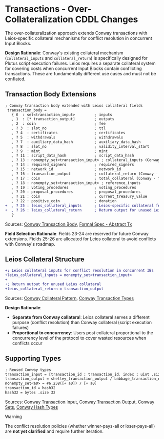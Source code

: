 # Transactions - Over-Collateralization CDDL Changes

The over-collateralization approach extends Conway transactions with Leios-specific collateral mechanisms for conflict resolution in concurrent Input Blocks.

**Design Rationale**: Conway's existing collateral mechanism (`collateral_inputs` and `collateral_return`) is specifically designed for Plutus script execution failures. Leios requires a separate collateral system for covering costs when concurrent Input Blocks contain conflicting transactions. These are fundamentally different use cases and must not be conflated.

## Transaction Body Extensions

```diff
; Conway transaction body extended with Leios collateral fields
 transaction_body =
   { 0  : set<transaction_input>         ; inputs
   , 1  : [* transaction_output]         ; outputs
   , 2  : coin                           ; fee
   , ? 3  : slot_no                      ; ttl
   , ? 4  : certificates                 ; certificates
   , ? 5  : withdrawals                  ; withdrawals
   , ? 7  : auxiliary_data_hash          ; auxiliary_data_hash
   , ? 8  : slot_no                      ; validity_interval_start
   , ? 9  : mint                         ; mint
   , ? 11 : script_data_hash             ; script_data_hash
   , ? 13 : nonempty_set<transaction_input> ; collateral_inputs (Conway - for script failures)
   , ? 14 : required_signers             ; required_signers
   , ? 15 : network_id                   ; network_id
   , ? 16 : transaction_output           ; collateral_return (Conway - for script failures)
   , ? 17 : coin                         ; total_collateral (Conway - for script failures)
   , ? 18 : nonempty_set<transaction_input> ; reference_inputs
   , ? 19 : voting_procedures            ; voting_procedures
   , ? 20 : proposal_procedures          ; proposal_procedures
   , ? 21 : coin                         ; current_treasury_value
   , ? 22 : positive_coin                ; donation
+  , ? 25 : leios_collateral_inputs      ; Leios-specific collateral for conflict resolution
+  , ? 26 : leios_collateral_return      ; Return output for unused Leios collateral
   }
```
Sources: [Conway Transaction Body](https://github.com/IntersectMBO/cardano-ledger/blob/master/eras/conway/impl/cddl-files/conway.cddl#L130-L151), [Formal Spec - Abstract Tx](https://github.com/input-output-hk/ouroboros-leios-formal-spec/blob/main/formal-spec/Leios/Abstract.agda#L16)

**Field Selection Rationale**: Fields 23-24 are reserved for future Conway extensions. Fields 25-26 are allocated for Leios collateral to avoid conflicts with Conway's roadmap.

## Leios Collateral Structure

```diff
+; Leios collateral inputs for conflict resolution in concurrent IBs
+leios_collateral_inputs = nonempty_set<transaction_input>
+
+; Return output for unused Leios collateral
+leios_collateral_return = transaction_output
```
Sources: [Conway Collateral Pattern](https://github.com/IntersectMBO/cardano-ledger/blob/master/eras/conway/impl/cddl-files/conway.cddl#L108-L120), [Conway Transaction Types](https://github.com/IntersectMBO/cardano-ledger/blob/master/eras/conway/impl/cddl-files/conway.cddl#L137-L145)

**Design Rationale**: 
- **Separate from Conway collateral**: Leios collateral serves a different purpose (conflict resolution) than Conway collateral (script execution failures)
- **Proportional to concurrency**: Users post collateral proportional to the concurrency level of the protocol to cover wasted resources when conflicts occur

## Supporting Types

```diff
; Reused Conway types
transaction_input = [transaction_id : transaction_id, index : uint .size 2]
transaction_output = shelley_transaction_output / babbage_transaction_output
nonempty_set<a0> = #6.258([+ a0]) / [+ a0]
transaction_id = hash32
hash32 = bytes .size 32
```
Sources: [Conway Transaction Input](https://github.com/IntersectMBO/cardano-ledger/blob/master/eras/conway/impl/cddl-files/conway.cddl#L137), [Conway Transaction Output](https://github.com/IntersectMBO/cardano-ledger/blob/master/eras/conway/impl/cddl-files/conway.cddl#L142-L143), [Conway Sets](https://github.com/IntersectMBO/cardano-ledger/blob/master/eras/conway/impl/cddl-files/conway.cddl#L373), [Conway Hash Types](https://github.com/IntersectMBO/cardano-ledger/blob/master/eras/conway/impl/cddl-files/conway.cddl#L100)

> [!Warning]
> The conflict resolution policies (whether winner-pays-all or loser-pays-all) are **not yet clarified** and require further iteration.